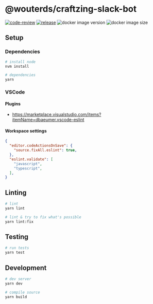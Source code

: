 # @wouterds/craftzing-slack-bot

[![code-review](https://github.com/wouterds/craftzing-slack-bot/workflows/code-review/badge.svg)](https://github.com/wouterds/craftzing-slack-bot/actions/workflows/code-review.yml)
[![release](https://github.com/wouterds/craftzing-slack-bot/workflows/release/badge.svg)](https://github.com/wouterds/craftzing-slack-bot/actions/workflows/release.yml)
![docker image version](https://ghcr-badge.deta.dev/wouterds/craftzing-slack-bot/latest_tag?label=latest)
![docker image size](https://ghcr-badge.deta.dev/wouterds/craftzing-slack-bot/size)

## Setup

### Dependencies

```bash
# install node
nvm install

# dependencies
yarn
```

### VSCode

#### Plugins

- https://marketplace.visualstudio.com/items?itemName=dbaeumer.vscode-eslint

#### Workspace settings

```json
{
  "editor.codeActionsOnSave": {
    "source.fixAll.eslint": true,
  },
  "eslint.validate": [
    "javascript",
    "typescript",
  ],
}
```

## Linting

```bash
# lint
yarn lint

# lint & try to fix what's possible
yarn lint:fix
```

## Testing

```bash
# run tests
yarn test
```

## Development

```bash
# dev server
yarn dev

# compile source
yarn build
```
